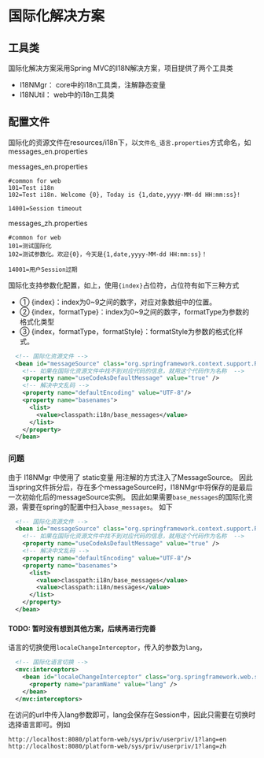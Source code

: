 # 国际化解决方案

## 工具类

国际化解决方案采用Spring MVC的I18N解决方案，项目提供了两个工具类

- I18NMgr： core中的i18n工具类，注解静态变量
- I18NUtil： web中的i18n工具类

## 配置文件

国际化的资源文件在resources/i18n下，以`文件名_语言.properties`方式命名，如messages_en.properties

messages_en.properties

```properties
#common for web
101=Test i18n
102=Test i18n. Welcome {0}, Today is {1,date,yyyy-MM-dd HH:mm:ss}!

14001=Session timeout
```

messages_zh.properties

```properties
#common for web
101=测试国际化
102=测试参数化。欢迎{0}，今天是{1,date,yyyy-MM-dd HH:mm:ss}！

14001=用户Session过期
```

国际化支持参数化配置，如上，使用`{index}`占位符，占位符有如下三种方式
- ① {index}：index为0~9之间的数字，对应对象数组中的位置。
- ② {index，formatType}：index为0~9之间的数字，formatType为参数的格式化类型
- ③ {index，formatType，formatStyle}：formatStyle为参数的格式化样式。


```xml
  <!-- 国际化资源文件 -->
  <bean id="messageSource" class="org.springframework.context.support.ReloadableResourceBundleMessageSource">
    <!-- 如果在国际化资源文件中找不到对应代码的信息，就用这个代码作为名称  -->
    <property name="useCodeAsDefaultMessage" value="true" />
    <!-- 解决中文乱码 -->
    <property name="defaultEncoding" value="UTF-8"/>
    <property name="basenames">
      <list>
        <value>classpath:i18n/base_messages</value>
      </list>
    </property>
  </bean>
```

### 问题

由于 I18NMgr 中使用了 static变量 用注解的方式注入了MessageSource。
因此当spring文件拆分后，存在多个messageSource时，I18NMgr中将保存的是最后一次初始化后的messageSource实例。
因此如果需要`base_messages`的国际化资源，需要在spring的配置中扫入`base_messages`。
如下
```xml
  <!-- 国际化资源文件 -->
  <bean id="messageSource" class="org.springframework.context.support.ReloadableResourceBundleMessageSource">
    <!-- 如果在国际化资源文件中找不到对应代码的信息，就用这个代码作为名称  -->
    <property name="useCodeAsDefaultMessage" value="true" />
    <!-- 解决中文乱码 -->
    <property name="defaultEncoding" value="UTF-8"/>
    <property name="basenames">
      <list>
        <value>classpath:i18n/base_messages</value>
        <value>classpath:i18n/messages</value>
      </list>
    </property>
  </bean>
```

#### TODO: 暂时没有想到其他方案，后续再进行完善

语言的切换使用`localeChangeInterceptor`，传入的参数为`lang`，

```xml
  <!-- 国际化语言切换 -->
  <mvc:interceptors>
    <bean id="localeChangeInterceptor" class="org.springframework.web.servlet.i18n.LocaleChangeInterceptor">
      <property name="paramName" value="lang" />
    </bean>
  </mvc:interceptors>
```

在访问的url中传入lang参数即可，lang会保存在Session中，因此只需要在切换时选择语言即可。例如
```
http://localhost:8080/platform-web/sys/priv/userpriv/1?lang=en
http://localhost:8080/platform-web/sys/priv/userpriv/1?lang=zh
```
